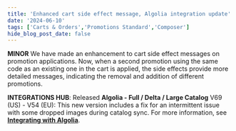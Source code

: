 ```yaml
---
title: 'Enhanced cart side effect message, Algolia integration update'
date: '2024-06-10'
tags: ['Carts & Orders','Promotions Standard','Composer']
hide_blog_post_date: false
---
```

**MINOR** We have made an enhancement to cart side effect messages on promotion applications. Now, when a second promotion using the same code as an existing one in the cart is applied, the side effects provide more detailed messages, indicating the removal and addition of different promotions.

**INTEGRATIONS HUB**: Released **Algolia - Full / Delta / Large Catalog** V69 (US) - V54 (EU): This new version includes a fix for an intermittent issue with some dropped images during catalog sync. For more information, see **[Integrating with Algolia](https://beta.elasticpath.dev/docs/composer/integration-hub/site-search/algolia)**.
